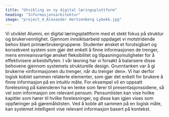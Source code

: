 ```yaml
---
title: "Utvikling av ny digital læringsplattform"
heading: "Informasjonsarkitektur"
image: "project_4_Alexander Hertzenberg Lybekk.jpg"
---
```


Vi utviklet Alumni, en digital læringsplattform med et stekt fokus på struktur og brukervennlighet. Gjennom innsiktsarbeid oppdaget vi motstridende behov blant primærbrukergruppene. Studenter ønsket et forutsigbart og konsekvent system som gjør det enkelt å finne informasjonen de trenger, mens emneansvarlige ønsket fleksibilitet og tilpasningsmuligheter for å effektivisere arbeidsflyten.
I vår løsning har vi forsøkt å balansere disse behovene gjennom systemets strukturelle design. Grunntanken var å gi brukerne «informasjonen du trenger, når du trenger den». Vi har derfor logisk koblet sammen relaterte elementer, som gjør det enkelt for brukere å finne informasjon på en intuitiv måte. For eksempel vil en oppsatt forelesning på kalenderen ha en lenke som fører til presentasjonssidene, så vel som informasjon om relevant pensum. Pensumlisten kan vise hvilke kapitler som hører til hvilke forelesninger, og disse kan igjen vises som oppføringer på gjøremålslisten. Ved å koble alt sammen på en logisk måte, kan systemet intelligent vise relevant informasjon basert på kontekst.
